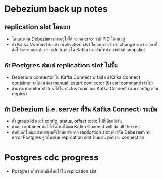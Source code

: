 # Debezium back up notes

## replication slot โดนลบ

- โดนลบตอน Debezium เกาะอยู่ไม่ได้ จะเจอ error ว่ามี PID ใช้งานอยู่
- ถ้า Kafka Connect ล่มแล้ว replication slot โดนลบระหว่างล่ม change ระหว่างเวลาที่ล่มไปจะหายหมด ต้องลบ cdc topic ใน
  Kafka แล้วเริ่มใหม่จาก initial snapshot

## ถ้า Postgres ล่มแต่ replication slot ไม่บึ้ม

- Debezium connector ใน Kafka Connect จะ fail แต่ Kafka Connect container จะไม่ล่ม ต้อง manual restart connector (ยิง
  curl command เข้าไป)
- สามารถ monitor status ได้ใน status topic ของ Kafka Connect (ตาม config ตอน deploy)

## ถ้า Debezium (i.e. server ที่รัน Kafka Connect) ระเบิด

- ตั้ง group id และชี้ config, status, offset topic ไปที่เดิมแล้วรัน
- ถ้าแค่ container ล่มก็สั่งรันใหม่ได้เลย Kafka Connect will do all the rest
- ถ้าอันเก่าไม่ล่มแล้วพยายามตั้งให้มันอ่านจาก replication slot เดียวกัน Debezium จะ error Postgres ดูว่าใครอ่าน
  replication slot ไหนผ่าน pid ของ connection

# Postgres cdc progress

- Postgres เก็บว่าอ่านถึงไหนไว้ใน replication slot